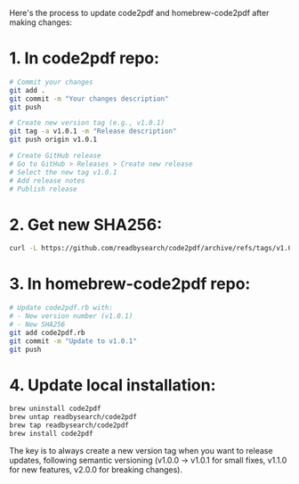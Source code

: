 Here's the process to update code2pdf and homebrew-code2pdf after making changes:

# 1. In code2pdf repo:

```bash
# Commit your changes
git add .
git commit -m "Your changes description"
git push

# Create new version tag (e.g., v1.0.1)
git tag -a v1.0.1 -m "Release description"
git push origin v1.0.1

# Create GitHub release
# Go to GitHub > Releases > Create new release
# Select the new tag v1.0.1
# Add release notes
# Publish release
```

# 2. Get new SHA256:

```bash
curl -L https://github.com/readbysearch/code2pdf/archive/refs/tags/v1.0.1.tar.gz | shasum -a 256
```

# 3. In homebrew-code2pdf repo:

```bash
# Update code2pdf.rb with:
# - New version number (v1.0.1)
# - New SHA256
git add code2pdf.rb
git commit -m "Update to v1.0.1"
git push
```

# 4. Update local installation:

```bash
brew uninstall code2pdf
brew untap readbysearch/code2pdf
brew tap readbysearch/code2pdf
brew install code2pdf
```
The key is to always create a new version tag when you want to release updates, following semantic versioning (v1.0.0 → v1.0.1 for small fixes, v1.1.0 for new features, v2.0.0 for breaking changes).
